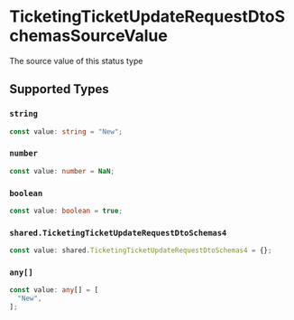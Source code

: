 # TicketingTicketUpdateRequestDtoSchemasSourceValue

The source value of this status type


## Supported Types

### `string`

```typescript
const value: string = "New";
```

### `number`

```typescript
const value: number = NaN;
```

### `boolean`

```typescript
const value: boolean = true;
```

### `shared.TicketingTicketUpdateRequestDtoSchemas4`

```typescript
const value: shared.TicketingTicketUpdateRequestDtoSchemas4 = {};
```

### `any[]`

```typescript
const value: any[] = [
  "New",
];
```

